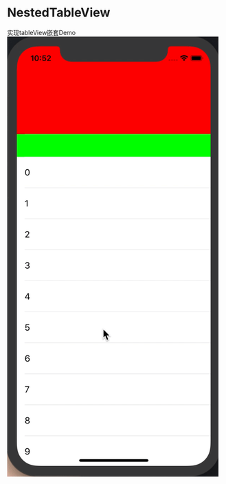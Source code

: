 # NestedTableView
实现tableView嵌套Demo  
 ![img](https://github.com/BigZhanghan/NestedTableView/blob/master/show.gif)
